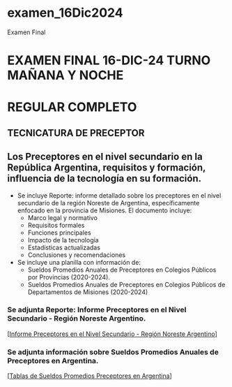 # examen_16Dic2024
Examen Final
   # EXAMEN FINAL 16-DIC-24 TURNO MAÑANA Y NOCHE
   # REGULAR COMPLETO
   ## TECNICATURA DE PRECEPTOR
   ## Los Preceptores en el nivel secundario en la República Argentina, requisitos y formación, influencia de la tecnología en su formación.
   * Se incluye Reporte: informe detallado sobre los preceptores en el nivel secundario de la región Noreste de Argentina, específicamente enfocado en la provincia de Misiones. El documento incluye:
     - Marco legal y normativo
     - Requisitos formales
     - Funciones principales
     - Impacto de la tecnología
     - Estadísticas actualizadas
     - Conclusiones y recomendaciones
   * Se incluye una planilla con información de:
     - Sueldos Promedios Anuales de Preceptores en Colegios Públicos por Provincias (2020-2024).
     - Sueldos Promedios Anuales de Preceptores en Colegios Públicos de Departamentos de Misiones (2020-2024)
   ### Se adjunta Reporte: Informe Preceptores en el Nivel Secundario - Región Noreste Argentino.
   [[Informe Preceptores en el Nivel Secundario - Región Noreste Argentino](https://docs.google.com/document/d/147msw2-gcobV4h9Gf0_X43eGObJfMDsD-GYjbxgRVZk/edit?pli=1&tab=t.0#heading=h.w4j4cmtco6y5)]
   ### Se adjunta información sobre Sueldos Promedios Anuales de Preceptores en Argentina.
   [[Tablas de Sueldos Promedios Preceptores en Argentina](https://docs.google.com/spreadsheets/d/1Uwange1_KC0UwAhfrvJP-831gyA6kcVOeQVg00uPgQ8/edit?gid=0#gid=0)]
